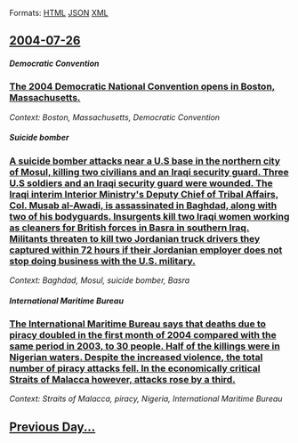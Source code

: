 
Formats: [HTML](2004/07/26/index.html)  [JSON](2004/07/26/index.json)  [XML](2004/07/26/index.xml)  

## [2004-07-26](/news/2004/07/26/index.md)

##### Democratic Convention
### [ The 2004 Democratic National Convention opens in Boston, Massachusetts. ](/news/2004/07/26/the-2004-democratic-national-convention-opens-in-boston-massachusetts.md)
_Context: Boston, Massachusetts, Democratic Convention_

##### Suicide bomber
### [ A suicide bomber attacks near a U.S base in the northern city of Mosul, killing two civilians and an Iraqi security guard. Three U.S soldiers and an Iraqi security guard were wounded. The Iraqi interim Interior Ministry's Deputy Chief of Tribal Affairs, Col. Musab al-Awadi, is assassinated in Baghdad, along with two of his bodyguards. Insurgents kill two Iraqi women working as cleaners for British forces in Basra in southern Iraq. Militants threaten to kill two Jordanian truck drivers they captured within 72 hours if their Jordanian employer does not stop doing business with the U.S. military. ](/news/2004/07/26/a-suicide-bomber-attacks-near-a-u-s-base-in-the-northern-city-of-mosul-killing-two-civilians-and-an-iraqi-security-guard-three-u-s-soldie.md)
_Context: Baghdad, Mosul, suicide bomber, Basra_

##### International Maritime Bureau
### [ The International Maritime Bureau says that deaths due to piracy doubled in the first month of 2004 compared with the same period in 2003, to 30 people. Half of the killings were in Nigerian waters. Despite the increased violence, the total number of piracy attacks fell. In the economically critical Straits of Malacca however, attacks rose by a third. ](/news/2004/07/26/the-international-maritime-bureau-says-that-deaths-due-to-piracy-doubled-in-the-first-month-of-2004-compared-with-the-same-period-in-2003.md)
_Context: Straits of Malacca, piracy, Nigeria, International Maritime Bureau_

## [Previous Day...](/news/2004/07/25/index.md)

